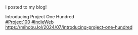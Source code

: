 I posted to my blog!

Introducing Project One Hundred  
[\#<span>Project100</span>](https://social.lol/tags/Project100) [\#<span>IndieWeb</span>](https://social.lol/tags/IndieWeb)  
[<span class="invisible">https://</span><span class="ellipsis">mihobu.lol/2024/07/introducing</span><span class="invisible">-project-one-hundred</span>](https://mihobu.lol/2024/07/introducing-project-one-hundred)